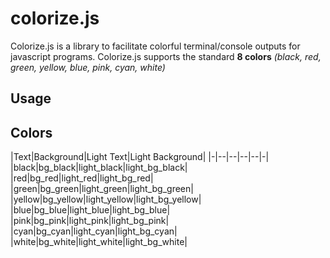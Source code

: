 # colorize.js

Colorize.js is a library to facilitate colorful terminal/console outputs for javascript programs.
Colorize.js supports the standard **8 colors** *(black, red, green, yellow, blue, pink, cyan, white)*

## Usage



## Colors

|Text|Background|Light Text|Light Background|
|-|--|--|--|--|-|
|black|bg_black|light_black|light_bg_black|
|red|bg_red|light_red|light_bg_red|
|green|bg_green|light_green|light_bg_green|
|yellow|bg_yellow|light_yellow|light_bg_yellow|
|blue|bg_blue|light_blue|light_bg_blue|
|pink|bg_pink|light_pink|light_bg_pink|
|cyan|bg_cyan|light_cyan|light_bg_cyan|
|white|bg_white|light_white|light_bg_white|
